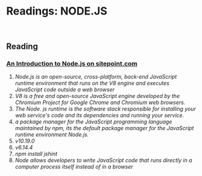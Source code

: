 # Readings: NODE.JS <br> <br>
## Reading

### [An Introduction to Node.js on sitepoint.com](https://www.sitepoint.com/an-introduction-to-node-js)

1. *Node.js is an open-source, cross-platform, back-end JavaScript runtime environment that runs on the V8 engine and executes JavaScript code outside a web browser*<br>
2. *V8 is a free and open-source JavaScript engine developed by the Chromium Project for Google Chrome and Chromium web browsers.*<br>
3. *The Node. js runtime is the software stack responsible for installing your web service's code and its dependencies and running your service.*<br>
4. *a package manager for the JavaScript programming language maintained by npm, its the default package manager for the JavaScript runtime environment Node.js.*<br>
5. *v10.19.0*<br>
6. *v6.14.4*<br>
7. *npm install jshint*<br>
8. *Node allows developers to write JavaScript code that runs directly in a computer process itself instead of in a browser*
